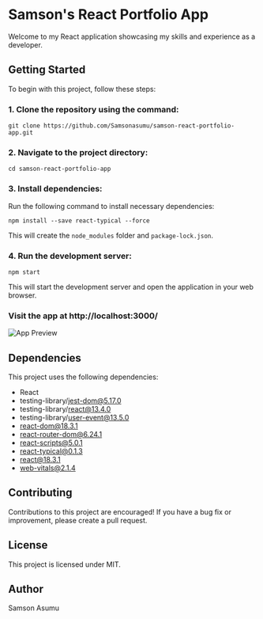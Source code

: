  # Samson's React Portfolio App

Welcome to my React application showcasing my skills and experience as a developer.

## Getting Started

To begin with this project, follow these steps:

### 1. Clone the repository using the command:

```
git clone https://github.com/Samsonasumu/samson-react-portfolio-app.git
```

### 2. Navigate to the project directory:

```
cd samson-react-portfolio-app
```

### 3. Install dependencies:

Run the following command to install necessary dependencies:

```
npm install --save react-typical --force
```

This will create the `node_modules` folder and `package-lock.json`.

### 4. Run the development server:

```
npm start
```

This will start the development server and open the application in your web browser.

### Visit the app at http://localhost:3000/

![App Preview](https://github.com/Samsonasumu/samson-react-portfolio-app/assets/99386103/9d97d14b-df79-48e0-8ba4-6037993bbe76)

## Dependencies

This project uses the following dependencies:

- React
- testing-library/jest-dom@5.17.0
- testing-library/react@13.4.0
- testing-library/user-event@13.5.0
- react-dom@18.3.1
- react-router-dom@6.24.1
- react-scripts@5.0.1
- react-typical@0.1.3
- react@18.3.1
- web-vitals@2.1.4

## Contributing

Contributions to this project are encouraged! If you have a bug fix or improvement, please create a pull request.

## License

This project is licensed under MIT.

## Author

Samson Asumu
